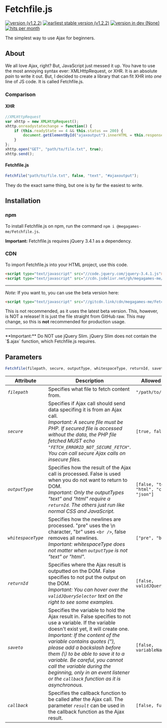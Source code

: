 # Fetchfile.js
[![version (v1.2.2)](https://img.shields.io/badge/version-v1.2.2-green.svg)](https://shields.io/) [![earliest stable version (v1.2.2)](https://img.shields.io/badge/earliest%20stable%20version-v1.2.2-red.svg)](https://shields.io/) [![version in dev (None)](https://img.shields.io/badge/version%20in%20dev-None-yellow.svg)](https://shields.io/) [![hits per month](https://data.jsdelivr.com/v1/package/gh/megagames-me/Fetchfile.js/badge)](https://www.jsdelivr.com/package/gh/megagames-me/Fetchfile.js)

The simplest way to use Ajax for beginners.
## About
We all love Ajax, right? But, JavaScript just messed it up. You have to use the most annoying syntax ever: XMLHttpRequest, or XHR. It is an absolute *pain* to write it out. But, I decided to create a library that can fit XHR into *one* line of JS code. It is called Fetchfile.js.

### Comparison
#### XHR

```javascript
//XMLHttpRequest
var xhttp = new XMLHttpRequest();
xhttp.onreadystatechange = function() {
	if (this.readyState == 4 && this.status == 200) {
		document.getElementById("ajaxoutput").innerHTML = this.responseText;
	}
};
xhttp.open("GET", "path/to/file.txt", true);
xhttp.send();
```

#### Fetchfile.js

```javascript
Fetchfile("path/to/file.txt", false, "text", "#ajaxoutput");
```
They do the exact same thing, but one is by far the easiest to write.

## Installation
### npm
To install Fetchfile.js on npm, run the command `npm i @megagames-me/Fetchfile.js`.

**Important:** Fetchfile.js requires jQuery 3.4.1 as a dependency. 
### CDN
To import Fetchfile.js into your HTML project, use this code.
```html
<script type="text/javascript" src="//code.jquery.com/jquery-3.4.1.js"></script>
<script type="text/javascript" src="//cdn.jsdelivr.net/gh/megagames-me/Fetchfile.js@1.2.2/fetchfile.min.js"></script>
```
<hr />

*Note:* If you want to, you can use the beta version here:

```html
<script type="text/javascript" src="//gitcdn.link/cdn/megagames-me/Fetchfile.js/f6c5f716e3d84d9b3ef230a67322ed827509a76e/beta/fetchfile.js"></script>
```

This is not recommended, as it uses the latest beta version. This, however, is NOT a release! It is just the file straight from GitHub raw. This may change, so this is **not** recommended for production usage.
<hr />
**Important:** Do NOT use jQuery Slim. jQuery Slim does not contain the `$.ajax` function, which Fetchfile.js requires.

## Parameters
```javascript
Fetchfile(filepath, secure, outputType, whitespaceType, returnId, saveto, callback);
```

<table>
	<thead>
		<tr>
			<th>Attribute</th>
			<th>Description</th>
			<th>Allowed Content</th>
			<th>Optionalilty</th>
		</tr>
	</thead>
	<tbody>
		<tr>
			<td class="desc"><code><em>filepath</em></code></td>
			<td>Specifies what file to fetch content from.</td>
			<td><code class="javascript">"/path/to/file.txt"</code></td>
			<td><em>Required</em></td>
		</tr>
		<tr>
			<td class="desc"><code><em>secure</em></code></td>
			<td>Specifies if Ajax call should send data specifing it is from an Ajax call.<br><em>Important: A secure file must be PHP. If secured file is accessed without the data, the PHP file fetched MUST echo <code>"FETCH_ERRORID_NOT_SECURE_FETCH"</code>. You can call secure Ajax calls on insecure files.</em></td>
			<td><code class="javascript">[true, false]</code></td>
			<td><em>Required</em></td>
		</tr>
		<tr>
			<td class="desc"><code><em>outputType</em></code></td>
			<td>Specifies how the result of the Ajax call is processed. False is used when you do not want to return to DOM.<br><em>Important: Only the outputTypes "text" and "html" require a <code>returnId</code>. The others just run like normal CSS and JavaScript.</em></td>
			<td><code class="javascript">[false, "text", "html", "css", "js", "json"]</code></td>
			<td><em>Required</em></td>
		</tr>
		<tr>
			<td class="desc"><code><em>whitespaceType</em></code></td>
			<td>Specifies how the newlines are processed. "pre" uses the \n character, "br" uses <code>&lt;br /&gt;</code>, false removes all newlines.<br><em>Important: whitespaceType does not matter when <code>outputType</code> is not "text" or "html".</em></td>
			<td><code class="javascript">["pre", "br", false]</code></td>
			<td><em>Required</em></td>
		</tr>
		<tr>
			<td class="desc"><code><em>returnId</em></code></td>
			<td>Specifies where the Ajax result is outputted on the DOM. False specifies to not put the output on the DOM.<br><em>Important: You can hover over the <code>validJQuerySelector</code> text on the right to see some examples.</em></td>
			<td><code class="javascript">[false, <span title="example: #id, .class, etc.">validJQuerySelector</span>]</code></td>
			<td><em>Required</em></td>
		</tr>
		<tr>
			<td class="desc"><code><em>saveto</em></code></td>
			<td>Specifies the variable to hold the Ajax result in. False specifies to not use a variable. If the variable doesn't exist yet, it will create one.<br><em>Important: If the content of the variable contains quotes ("), please add a backslash before them (\) to be able to save it to a variable. Be careful, you cannot call the variable during the beginning, only in an event listener or the <code>callback</code> function as it is asynchronous.</em></td>
			<td><code class="javascript">[false, <span>variableName</span>]</code></td>
			<td><em>Optional</em></td>
		</tr>
		<tr>
			<td class="desc"><code><em>callback</em></code></td>
			<td>Specifies the callback function to be called after the Ajax call. The parameter <code><em>result</em></code> can be used in the callback function as the Ajax result.</td>
			<td><code class="javascript">[false, <span title="example: function(result){console.log(result)}">function</span>]</code></td>
			<td><em>Optional</em></td>
		</tr>
	</tbody>
</table>
